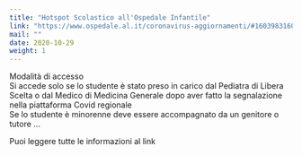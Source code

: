 ```yaml
---
title: "Hotspot Scolastico all'Ospedale Infantile"
link: "https://www.ospedale.al.it/coronavirus-aggiornamenti/#1603983160431-d9a7bee0-ff20"
mail: ""
date: 2020-10-29
weight: 1
---
```


Modalità di accesso  
Si accede solo se lo studente è stato preso in carico dal Pediatra di Libera Scelta o dal Medico di Medicina Generale dopo aver fatto la segnalazione nella piattaforma Covid regionale  
Se lo studente è minorenne deve essere accompagnato da un genitore o tutore ...

Puoi leggere tutte le informazioni al link 
